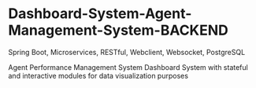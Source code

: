 # Dashboard-System-Agent-Management-System-BACKEND
Spring Boot, Microservices, RESTful, Webclient, Websocket, PostgreSQL 

Agent Performance Management System
Dashboard System with stateful and interactive modules for data visualization purposes
